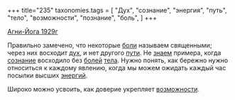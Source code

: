 +++
title="235"
taxonomies.tags = [
 "Дух",
 "сознание",
 "энергия",
 "путь",
 "тело",
 "возможности",
 "познание",
 "боль",
]
+++

[Агни-Йога 1929г](/agni/1929)

Правильно замечено, что некоторые [боли](/tags/боль) называем священными; через них восходит [дух](/tags/Дух), и нет другого [пути](/tags/путь). Не [знаем](/tags/познание) примера, когда [сознание](/tags/сознание) восходило без [болей](/tags/боль) [тела](/tags/тело). Нужно понять, как бережно нужно относиться к каждому явлению, когда мы можем ожидать каждый час посылки высших [энергий](/tags/энергия).   

Широко можно усвоить, как доверие укрепляет [возможности](/tags/возможности).